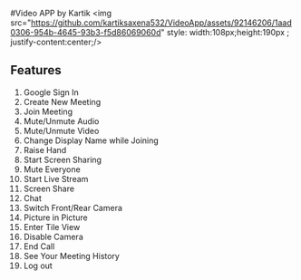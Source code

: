 #Video APP by Kartik
<img src="https://github.com/kartiksaxena532/VideoApp/assets/92146206/1aad0306-954b-4645-93b3-f5d86069060d" style: width:108px;height:190px ; justify-content:center;/>

## Features
1. Google Sign In
2. Create New Meeting
3. Join Meeting
4. Mute/Unmute Audio
5. Mute/Unmute Video
6. Change Display Name while Joining
7. Raise Hand
8. Start Screen Sharing
9. Mute Everyone
10. Start Live Stream
11. Screen Share
12. Chat
13. Switch Front/Rear Camera
14. Picture in Picture
15. Enter Tile View
16. Disable Camera
17. End Call
18. See Your Meeting History
19. Log out



